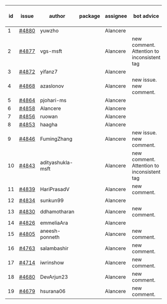 | id | issue | author | package | assignee | bot advice | created date of issue | target release date | date from target |
| ------ | ------ | ------ | ------ | ------ | ------ | ------ | ------ | :-----: |
| 1 | [#4880](https://github.com/Azure/sdk-release-request/issues/4880) | yuwzho |  | Alancere |  | 01-10 | 01-26 |  |
| 2 | [#4877](https://github.com/Azure/sdk-release-request/issues/4877) | vgs-msft |  | Alancere | new comment. Attention to inconsistent tag | 01-09 | 01-26 |  |
| 3 | [#4872](https://github.com/Azure/sdk-release-request/issues/4872) | yifanz7 |  | Alancere |  | 01-09 | 01-26 |  |
| 4 | [#4868](https://github.com/Azure/sdk-release-request/issues/4868) | azaslonov |  | Alancere | new issue. new comment. | 01-08 | 01-26 |  |
| 5 | [#4864](https://github.com/Azure/sdk-release-request/issues/4864) | pjohari-ms |  | Alancere |  | 01-06 | 01-26 |  |
| 6 | [#4858](https://github.com/Azure/sdk-release-request/issues/4858) | Alancere |  | Alancere |  | 12-27 | 01-26 |  |
| 7 | [#4856](https://github.com/Azure/sdk-release-request/issues/4856) | ruowan |  | Alancere |  | 12-27 | 01-26 |  |
| 8 | [#4853](https://github.com/Azure/sdk-release-request/issues/4853) | haagha |  | Alancere |  | 12-26 | 01-26 |  |
| 9 | [#4846](https://github.com/Azure/sdk-release-request/issues/4846) | FumingZhang |  | Alancere | new issue. new comment. | 12-21 | 01-26 |  |
| 10 | [#4843](https://github.com/Azure/sdk-release-request/issues/4843) | adityashukla-msft |  | Alancere | new comment. Attention to inconsistent tag | 12-20 | 01-26 |  |
| 11 | [#4839](https://github.com/Azure/sdk-release-request/issues/4839) | HariPrasadV |  | Alancere | new comment. | 12-18 | 01-26 |  |
| 12 | [#4834](https://github.com/Azure/sdk-release-request/issues/4834) | sunkun99 |  | Alancere |  | 12-15 | 01-26 |  |
| 13 | [#4830](https://github.com/Azure/sdk-release-request/issues/4830) | ddhamotharan |  | Alancere | new comment. | 12-12 | 01-26 |  |
| 14 | [#4826](https://github.com/Azure/sdk-release-request/issues/4826) | emmeliaAra |  | Alancere |  | 12-11 | 01-26 |  |
| 15 | [#4805](https://github.com/Azure/sdk-release-request/issues/4805) | aneesh-ponneth |  | Alancere | new comment. | 11-29 | 02-23 |  |
| 16 | [#4763](https://github.com/Azure/sdk-release-request/issues/4763) | salambashir |  | Alancere | new comment. | 11-13 | 01-26 |  |
| 17 | [#4714](https://github.com/Azure/sdk-release-request/issues/4714) | iwrinshow |  | Alancere | new comment. | 11-06 | 01-26 |  |
| 18 | [#4680](https://github.com/Azure/sdk-release-request/issues/4680) | DevArjun23 |  | Alancere | new comment. | 10-24 | 01-26 |  |
| 19 | [#4679](https://github.com/Azure/sdk-release-request/issues/4679) | hsurana06 |  | Alancere | new comment. | 10-23 | 01-26 |  |
